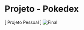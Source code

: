 # Projeto - Pokedex
[ Projeto Pessoal ]
![Final](https://user-images.githubusercontent.com/15660078/189548602-9ee0b2c3-3058-473b-9606-a6a54dd46d70.png)
